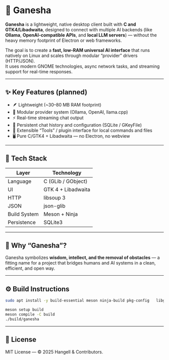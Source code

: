# 🐘 Ganesha

**Ganesha** is a lightweight, native desktop client built with **C and GTK4/Libadwaita**, designed to connect with multiple AI backends (like **Ollama**, **OpenAI-compatible APIs**, and **local LLM servers**) — without the heavy memory footprint of Electron or web frameworks.

The goal is to create a **fast, low-RAM universal AI interface** that runs natively on Linux and scales through modular “provider” drivers (HTTP/JSON).  
It uses modern GNOME technologies, async network tasks, and streaming support for real-time responses.

---

## ✨ Key Features (planned)

- 🪶 Lightweight (~30–80 MB RAM footprint)  
- 🧩 Modular provider system (Ollama, OpenAI, llama.cpp)  
- ⚡ Real-time streaming chat output  
- 💾 Persistent chat history and configuration (SQLite / GKeyFile)  
- 🧠 Extensible “Tools” / plugin interface for local commands and files  
- 🖥️ Pure C/GTK4 + Libadwaita — no Electron, no webview  

---

## 🔧 Tech Stack

| Layer | Technology |
|-------|-------------|
| Language | C (GLib / GObject) |
| UI | GTK 4 + Libadwaita |
| HTTP | libsoup 3 |
| JSON | json-glib |
| Build System | Meson + Ninja |
| Persistence | SQLite3 |

---

## 🐘 Why “Ganesha”?

Ganesha symbolizes **wisdom, intellect, and the removal of obstacles** — a fitting name for a project that bridges humans and AI systems in a clean, efficient, and open way.

---

## ⚙️ Build Instructions

```bash
sudo apt install -y build-essential meson ninja-build pkg-config   libgtk-4-dev libadwaita-1-dev libsoup-3.0-dev libjson-glib-dev libsqlite3-dev

meson setup build
meson compile -C build
./build/ganesha
```

---

## 📄 License

MIT License — © 2025 Hangell & Contributors.